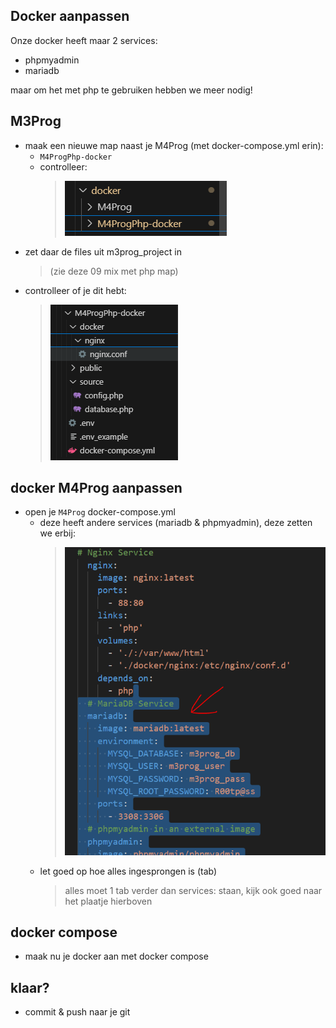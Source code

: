 ## Docker aanpassen

Onze docker heeft maar 2 services:
- phpmyadmin
- mariadb

maar om het met php te gebruiken hebben we meer nodig!

## M3Prog

- maak een nieuwe map naast je M4Prog (met docker-compose.yml erin):
    - `M4ProgPhp-docker`
    - controlleer: 
        > ![](img/newdir.PNG)
- zet daar de files uit m3prog_project in 
    > (zie deze 09 mix met php map)
- controlleer of je dit hebt:
    > ![](img/m4docker.PNG)


## docker M4Prog aanpassen

- open je `M4Prog` docker-compose.yml
    - deze heeft andere services (mariadb & phpmyadmin), deze zetten we erbij:
        >![](img/plusservices.PNG)
    - let goed op hoe alles ingesprongen is (tab)
        > alles moet 1 tab verder dan services: staan, kijk ook goed naar het plaatje hierboven
## docker compose

- maak nu je docker aan met docker compose

## klaar?

- commit & push naar je git